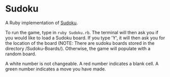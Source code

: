 # Sudoku
A Ruby implementation of [Sudoku](https://en.wikipedia.org/wiki/Sudoku).

To run the game, type in `ruby Sudoku.rb`. The terminal will then ask you if you would like to load a Sudoku board. If you type 'Y', it will then ask you for the location of the board (NOTE: There are sudoku boards stored in the directory /Sudoku-Boards/). Otherwise, the game will populate with a random board.

A white number is not changeable. A red number indicates a blank cell. A green number indicates a move you have made.